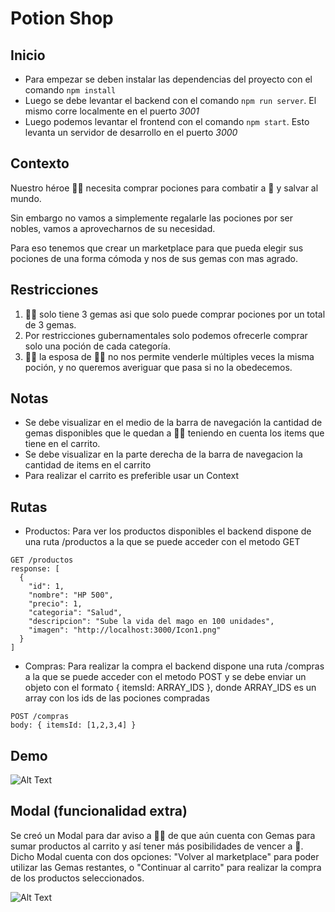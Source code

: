 # Potion Shop

## Inicio

- Para empezar se deben instalar las dependencias del proyecto con el comando `npm install`
- Luego se debe levantar el backend con el comando `npm run server`. El mismo corre localmente en el puerto _3001_
- Luego podemos levantar el frontend con el comando `npm start`. Esto levanta un servidor de desarrollo en el puerto _3000_

## Contexto

Nuestro héroe 🧙‍♂️ necesita comprar pociones para combatir a 🐉 y salvar al mundo.

Sin embargo no vamos a simplemente regalarle las pociones por ser nobles, vamos a aprovecharnos de su necesidad.

Para eso tenemos que crear un marketplace para que pueda elegir sus pociones de una forma cómoda y nos de sus gemas con mas agrado.

## Restricciones

1. 🧙‍♂️ solo tiene 3 gemas asi que solo puede comprar pociones por un total de 3 gemas.
2. Por restricciones gubernamentales solo podemos ofrecerle comprar solo una poción de cada categoría.
3. 🧝‍♀️ la esposa de 🧙‍♂️ no nos permite venderle múltiples veces la misma poción, y no queremos averiguar que pasa si no la obedecemos.

## Notas

- Se debe visualizar en el medio de la barra de navegación la cantidad de gemas disponibles que le quedan a 🧙‍♂️ teniendo en cuenta los items que tiene en el carrito.
- Se debe visualizar en la parte derecha de la barra de navegacion la cantidad de items en el carrito
- Para realizar el carrito es preferible usar un Context

## Rutas

- Productos: Para ver los productos disponibles el backend dispone de una ruta /productos a la que se puede acceder con el metodo GET

```
GET /productos
response: [
  {
    "id": 1,
    "nombre": "HP 500",
    "precio": 1,
    "categoria": "Salud",
    "descripcion": "Sube la vida del mago en 100 unidades",
    "imagen": "http://localhost:3000/Icon1.png"
  }
]
```

- Compras: Para realizar la compra el backend dispone una ruta /compras a la que se puede acceder con el metodo POST y se debe enviar un objeto con el formato { itemsId: ARRAY_IDS }, donde ARRAY_IDS es un array con los ids de las pociones compradas

```
POST /compras
body: { itemsId: [1,2,3,4] }
```

## Demo

![Alt Text](./demo.gif)

## Modal (funcionalidad extra)

Se creó un Modal para dar aviso a 🧙‍♂️ de que aún cuenta con Gemas para sumar productos al carrito y así tener más posibilidades de vencer a 🐉. Dicho Modal cuenta con dos opciones: "Volver al marketplace" para poder utilizar las Gemas restantes, o "Continuar al carrito" para realizar la compra de los productos seleccionados.

![Alt Text](./demo-modal.gif)
